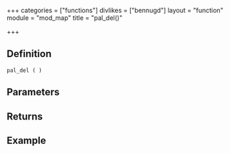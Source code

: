 +++
categories = ["functions"]
divlikes = ["bennugd"]
layout = "function"
module = "mod_map"
title = "pal_del()"

+++

## Definition

    pal_del ( )

## Parameters

## Returns

## Example
